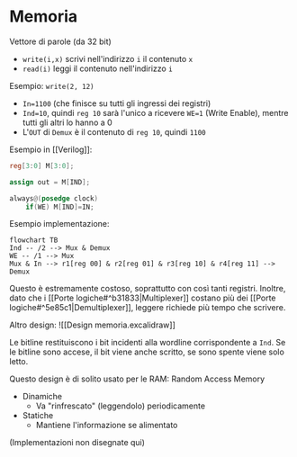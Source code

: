 # Memoria

Vettore di parole (da 32 bit)
- `write(i,x)` scrivi nell'indirizzo `i` il contenuto `x`
- `read(i)` leggi il contenuto nell'indirizzo `i`

Esempio: `write(2, 12)`
- `In=1100` (che finisce su tutti gli ingressi dei registri)
- `Ind=10`, quindi `reg 10` sarà l'unico a ricevere `WE=1` (Write Enable), mentre tutti gli altri lo hanno a 0
- L'`OUT` di `Demux` è il contenuto di `reg 10`, quindi `1100`

Esempio in [[Verilog]]:
```verilog
reg[3:0] M[3:0];

assign out = M[IND];

always@(posedge clock)
    if(WE) M[IND]=IN;
```

Esempio implementazione:

```mermaid
flowchart TB
Ind -- /2 --> Mux & Demux
WE -- /1 --> Mux
Mux & In --> r1[reg 00] & r2[reg 01] & r3[reg 10] & r4[reg 11] --> Demux
```

Questo è estremamente costoso, soprattutto con così tanti registri. Inoltre, dato che i [[Porte logiche#^b31833|Multiplexer]] costano più dei [[Porte logiche#^5e85c1|Demultiplexer]], leggere richiede più tempo che scrivere.

Altro design:
![[Design memoria.excalidraw]]

Le bitline restituiscono i bit incidenti alla wordline corrispondente a `Ind`. Se le bitline sono accese, il bit viene anche scritto, se sono spente viene solo letto.

Questo design è di solito usato per le RAM: Random Access Memory
- Dinamiche
	- Va "rinfrescato" (leggendolo) periodicamente
- Statiche
	- Mantiene l'informazione se alimentato

(Implementazioni non disegnate qui)